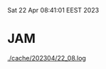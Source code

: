 Sat 22 Apr 08:41:01 EEST 2023
# JAM
<a href='./cache/202304/22_08.log'>./cache/202304/22_08.log</a>

